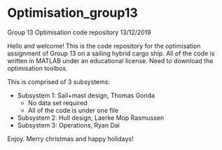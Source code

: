 # Optimisation_group13
Group 13 Optimisation code repository
13/12/2019

Hello and welcome!
This is the code repository for the optimisation assignment of Group 13 on a sailing hybrid cargo ship.
All of the code is written in MATLAB under an educational license. Need to download the optimisation toolbox.

This is comprised of 3 subsystems:
- Subsystem 1: Sail+mast design, Thomas Gonda
  - No data set required
  - All of the code is under one file
- Subsystem 2: Hull design, Laerke Mop Rasmussen
- Subsystem 3: Operations, Ryan Dai

Enjoy. Merry christmas and happy holidays!

